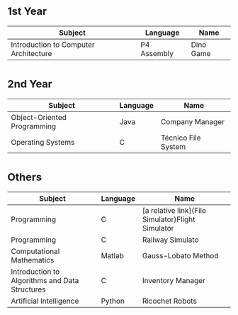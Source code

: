 # <sub>1st Year
Subject | Language | Name 
--- | --- | --- 
Introduction to Computer Architecture | P4 Assembly | Dino Game

# <sub>2nd Year
Subject | Language | Name 
--- | --- | --- 
Object-Oriented Programming |Java | Company Manager
Operating Systems | C | Técnico File System

# <sub>Others
Subject | Language | Name 
--- | --- | --- 
Programming | C | [a relative link](File Simulator)Flight Simulator
Programming | C | Railway Simulato
Computational Mathematics | Matlab | Gauss-Lobato Method
Introduction to Algorithms and Data Structures | C | Inventory Manager
Artificial Intelligence | Python | Ricochet Robots
